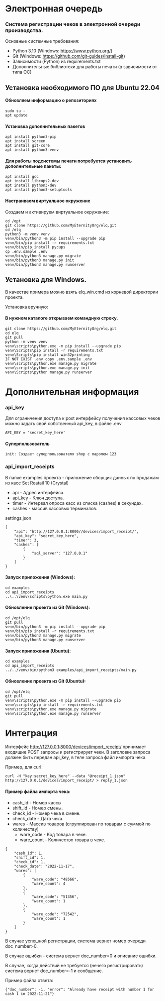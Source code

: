 # Электронная очередь

### Система регистрации чеков в электронной очереди производства.

Основные системные требования:

* Python 3.10 (Windows: https://www.python.org/)
* Git (Windows: https://github.com/git-guides/install-git)
* Зависимости (Python) из requirements.txt
* Дополнительные библиотеки для работы печати (в зависимости от типа ОС)

## Установка необходимого ПО для Ubuntu 22.04

#### Обновляем информацию о репозиториях

```
sudo su -
apt update
```

#### Установка дополнительных пакетов

```
apt install python3-pip
apt install screen
apt install git-core
apt install python3-venv
```

#### Для работы подсистемы печати потребуется установить дополнительные пакеты:

```
apt install gcc
apt install libcups2-dev
apt install python3-dev
apt install python3-setuptools
```

#### Настраиваем виртуальное окружение

Создаем и активируем виртуальное окружение:

```
cd /opt
git clone https://github.com/MyEternityOrg/elq.git
cd /elq
python3 -m venv venv
venv/bin/python3 -m pip install --upgrade pip
venv/bin/pip install -r requirements.txt
venv/bin/pip install pycups
cp .env.sample .env
venv/bin/python3 manage.py migrate
venv/bin/python3 manage.py init
venv/bin/python3 manage.py runserver
```

## Установка для Windows.

В качестве примера можно взять elq_win.cmd из корневой директории проекта.

Установка вручную:

#### В нужном каталоге открываем командную строку.

```
git clone https://github.com/MyEternityOrg/elq.git
cd elq
git pull
python -m venv venv
venv\scripts\python.exe -m pip install --upgrade pip
venv\Scripts\pip install -r requirements.txt
venv\Scripts\pip install win32printing
IF NOT EXIST .env copy .env.sample .env
venv\scripts\python.exe manage.py migrate
venv\scripts\python.exe manage.py init
venv\Scripts\python manage.py runserver
```

# Дополнительная информация

### api_key

Для ограничения доступа к post интерфейсу получения кассовых чеков можно задать свой собственный api_key, в файле .env

```
API_KEY = 'secret_key_here'
```

#### Суперпользователь

```
init: Создает суперпользователя shop с паролем 123
```

### api_import_receipts

В папке examples проекта - приложение сборщик данных по продажам из касс Set Reatail 10 (Crystal)

* api - Адрес интерфейса.
* api_key - Ключ доступа.
* timer - Интервал опроса касс из списка (cashes) в секундах.
* cashes - массив кассовых терминалов.

settings.json

```
{
	"api": "http://127.0.0.1:8000//devices/import_receipt/",
	"api_key": "secret_key_here",
	"timer": 3,
	"cashes": [
		{
			"sql_server": "127.0.0.1"
		}
	]
}

```

#### Запуск приложения (Windows):

```
cd examples
cd api_import_receipts
..\..\venv\scripts\python.exe main.py
```

#### Обновление проекта из Git (Windows):

```
cd /opt/elq
git pull
venv/bin/python3 -m pip install --upgrade pip
venv/bin/pip install -r requirements.txt
venv/bin/python3 manage.py migrate
venv/bin/python3 manage.py runserver
```

#### Запуск приложения (Ubuntu):

```
cd examples
cd api_import_receipts
../../venv/bin/python3 examples/api_import_receipts/main.py 
```

#### Обновление проекта из Git (Ubuntu):

```
cd /opt/elq
git pull
venv\scripts\python.exe -m pip install --upgrade pip
venv\scripts\pip install -r requirements.txt
venv\scripts\python.exe manage.py migrate
venv\scripts\python.exe manage.py runserver
```

# Интеграция

Интерфейс http://127.0.0.1:8000/devices/import_receipt/ принимает входящие POST запросы и регистрирует чеки.
В заголовке запроса должен быть передан api_key, в теле запроса файл импорта чека. 

Пример, для curl:
```
curl -H "key:secret_key_here" --data "@receipt_1.json" http://127.0.0.1/devices/import_receipt/ > reply_1.json
```

#### Пример файла импорта чека:

* cash_id - Номер кассы
* shift_id - Номер смены.
* check_id - Номер чека в смене.
* check_date - Дата чека.
* wares - Массив товаров (сгруппирован по товарам с суммой по количеству)
    * ware_code - Код товара в чеке.
    * ware_count - Количество товара в чеке.

```
{
	"cash_id": 1,
	"shift_id": 1,
	"check_id": 1,
	"check_date": "2022-11-17",
	"wares": [
		{
			"ware_code": "48566",
			"ware_count": 4
		},
		{
			"ware_code": "51356",
			"ware_count": 1
		},
		{
			"ware_code": "72542",
			"ware_count": 1
		}
	]
}
```

В случае успешной регистрации, система вернет номер очереди doc_number>0.

В случае ошибки - система вернет doc_number=0 и описание ошибки.

В случае, когда действий не требуется (нечего регистрировать) система вернет doc_number=-1 и сообщение.

Пример файла ответа: 

```
{"doc_number": -1, "error": "Already have receipt with number 1 for cash 1 in 2022-11-21"}
```

